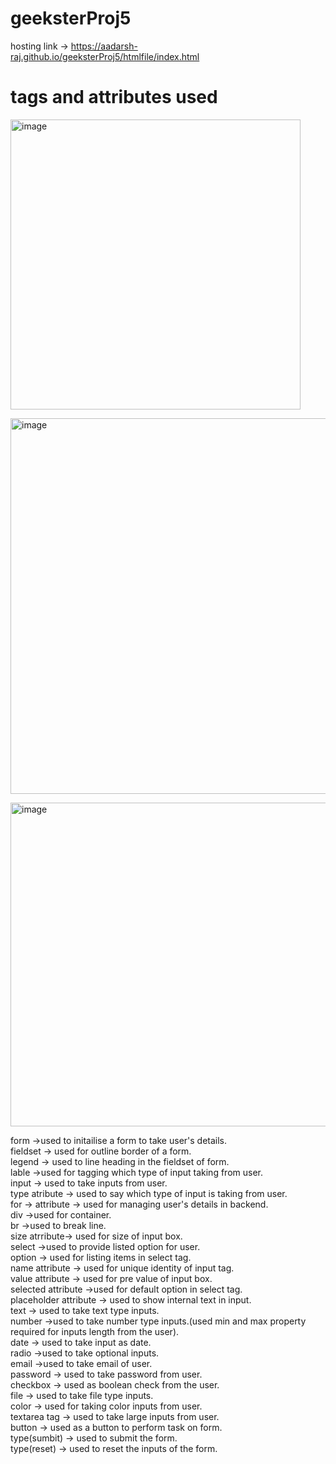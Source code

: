 # geeksterProj5

hosting link -> https://aadarsh-raj.github.io/geeksterProj5/htmlfile/index.html
# tags and attributes used
<img width="464" alt="image" src="https://github.com/Aadarsh-Raj/geeksterProj5/assets/74525154/029ee25b-faa7-4a9a-9410-c76eeb0ec2f4"><br>


<img width="601" alt="image" src="https://github.com/Aadarsh-Raj/geeksterProj5/assets/74525154/2dcfada1-c501-409b-9101-93951100955e"><br>


<img width="518" alt="image" src="https://github.com/Aadarsh-Raj/geeksterProj5/assets/74525154/0b0e3694-e708-4e77-8568-c52bbad95681"><br>


form ->used to initailise a form to take user's details.<br>
fieldset -> used for outline border of a form.<br>
legend -> used to line heading in the fieldset of form.<br>
lable ->used for tagging which type of input taking from user.<br>
input -> used to take inputs from user.<br>
type atribute -> used to say which type of input is taking from user.<br>
for -> attribute -> used for managing user's details in backend.<br>
div ->used for container.<br>
br ->used to break line.<br>
size atrribute-> used for size of input box.<br>
select ->used to provide listed option for user.<br>
option -> used for listing items in select tag.<br>
name attribute -> used for unique identity of input tag.<br>
value attribute -> used for pre value of input box.<br>
selected attribute ->used for default option in select tag.<br>
placeholder attribute -> used to show internal text in input.<br>
text -> used to take text type inputs.<br>
number ->used to take number type inputs.(used min and max property required for inputs length from the user).<br>
date -> used to take input as date.<br>
radio ->used to take optional inputs.<br>
email ->used to take email of user.<br>
password -> used to take password from user.<br>
checkbox -> used as boolean check from the user.<br>
file -> used to take file type inputs.<br>
color -> used for taking color inputs from user.<br>
textarea tag -> used to take large inputs from user.<br>
button -> used as a button to perform task on form.<br>
type(sumbit) -> used to submit the form.<br>
type(reset) -> used to reset the inputs of the form.
